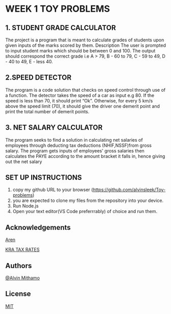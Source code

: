 
# WEEK 1 TOY PROBLEMS


## 1. STUDENT GRADE CALCULATOR
The project is a program that is meant to calculate grades of students upon given inputs of the marks scored by them. Description The user is prompted to input student marks which should be between 0 and 100. The output should correspond the correct grade i.e A > 79, B - 60 to 79, C - 59 to 49, D - 40 to 49, E - less 40.

## 2.SPEED DETECTOR
The program is a code solution that checks on speed control through use of a function. The detector takes the speed of a car as input e.g 80. If the speed is less than 70, it should print “Ok”. Otherwise, for every 5 km/s above the speed limit (70), it should give the driver one demerit point and print the total number of demerit points.

## 3. NET SALARY CALCULATOR
The program seeks to find a solution in calculating net salaries of employees through deducting tax deductions (NHIF,NSSF)from gross salary. The program gets inputs of employees' gross salaries then calculates the PAYE according to the amount bracket it falls in, hence giving out the net salary
## SET UP INSTRUCTIONS

1. copy my github URL to your browser (https://github.com/alvinsleek/Toy-problems)
2. you are expected to clone my files from the repository into your device.
3. Run Node.js
4. Open your text editor(VS Code preferrrably) of choice and run them.


    
## Acknowledgements

[Aren](https://www.aren.co.ke/payroll/taxrates.htm)

[KRA TAX RATES](https://www.kra.go.ke/en/individual/calculate-tax/calculating-tax/paye)
 


## Authors

[@Alvin Mithamo](https://github.com/alvinsleek)

## License

[MIT](https://github.com/alvinsleek/Toy-problems/blob/main/LICENSE)
